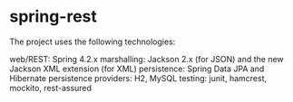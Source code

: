 # spring-rest

The project uses the following technologies: 

web/REST: Spring 4.2.x 
marshalling: Jackson 2.x (for JSON) and the new Jackson XML extension (for XML) 
persistence: Spring Data JPA and Hibernate 
persistence providers: H2, MySQL
testing: junit, hamcrest, mockito, rest-assured 

